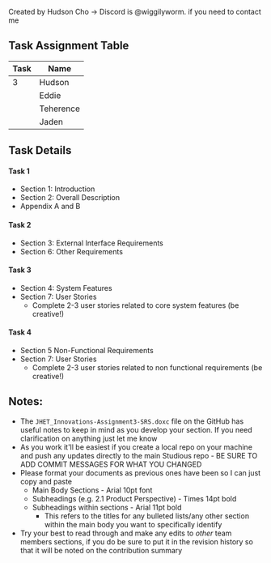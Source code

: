 Created by Hudson Cho -> Discord is @wiggilyworm. if you need to contact me
## **Task Assignment Table**
| Task | Name      |
| ---- | --------- |
|   3   | Hudson    |
|      | Eddie     |
|      | Teherence |
|      | Jaden     |

## **Task Details**
#### Task 1
- Section 1: Introduction
- Section 2: Overall Description
- Appendix A and B
#### Task 2
- Section 3: External Interface Requirements
- Section 6: Other Requirements
#### Task 3
- Section 4: System Features
- Section 7: User Stories
	- Complete 2-3 user stories related to core system features (be creative!)
#### Task 4
- Section 5 Non-Functional Requirements 
- Section 7: User Stories
	- Complete 2-3 user stories related to non functional requirements (be creative!)
## **Notes:**
- The `JHET_Innovations-Assignment3-SRS.doxc` file on the GitHub has useful notes to keep in mind as you develop your section. If you need clarification on anything just let me know
- As you work it'll be easiest if you create a local repo on your machine and push any updates directly to the main Studious repo - BE SURE TO ADD COMMIT MESSAGES FOR WHAT YOU CHANGED
- Please format your documents as previous ones have been so I can just copy and paste
	- Main Body Sections - Arial 10pt font
	- Subheadings (e.g. 2.1 Product Perspective) - Times 14pt bold
	- Subheadings within sections - Arial 11pt bold
		- This refers to the titles for any bulleted lists/any other section within the main body you want to specifically identify
- Try your best to read through and make any edits to *other* team members sections, if you do be sure to put it in the revision history so that it will be noted on the contribution summary

